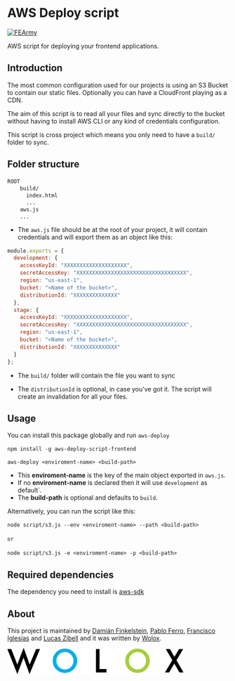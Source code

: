 # AWS Deploy script

[![FEArmy](https://github.com/Wolox/react-chat-widget/raw/master/assets/FEA_open_source_sm.png)](https://github.com/orgs/Wolox/teams/front-end-army/members)

AWS script for deploying your frontend applications.

## Introduction

The most common configuration used for our projects is using an S3 Bucket to contain our static files. Optionally you can have a CloudFront playing as a CDN.

The aim of this script is to read all your files and sync directly to the bucket without having to install AWS CLI or any kind of credentials configuration.


This script is cross project which means you only need to have a `build/` folder to sync.

## Folder structure
```
ROOT
    build/
      index.html
      ...
    aws.js
    ...
```

- The `aws.js` file should be at the root of your project, it will contain credentials and will export them as an object like this:

```js
module.exports = {
  development: {
    accessKeyId: "XXXXXXXXXXXXXXXXXXXX",
    secretAccessKey: "XXXXXXXXXXXXXXXXXXXXXXXXXXXXXXXXXXX",
    region: "us-east-1",
    bucket: "<Name of the bucket>",
    distributionId: "XXXXXXXXXXXXXX"
  },
  stage: {
    accessKeyId: "XXXXXXXXXXXXXXXXXXXX",
    secretAccessKey: "XXXXXXXXXXXXXXXXXXXXXXXXXXXXXXXXXXX",
    region: "us-east-1",
    bucket: "<Name of the bucket>",
    distributionId: "XXXXXXXXXXXXXX"
  }
};
```

- The  `build/` folder will contain the file you want to sync

- The `distributionId` is optional, in case you've got it. The script will create an invalidation for all your files.

## Usage

You can install this package globally and run `aws-deploy`

```
npm install -g aws-deploy-script-frontend
```

```
aws-deploy <enviroment-name> <build-path>
```

* This **enviroment-name** is the key of the main object exported in `aws.js`.
* If no **enviroment-name** is declared then it will use `development` as default`.
* The **build-path** is optional and defaults to `build`.

Alternatively, you can run the script like this:

```
node script/s3.js --env <enviroment-name> --path <build-path>

or

node script/s3.js -e <enviroment-name> -p <build-path>
```

## Required dependencies

The dependency you need to install is [aws-sdk](https://www.npmjs.com/package/aws-sdk)

## About

This project is maintained by [Damián Finkelstein](https://github.com/damfinkel), [Pablo Ferro](https://github.com/pabloferro), [Francisco Iglesias](https://github.com/FrankIglesias) and [Lucas Zibell](https://github.com/LucasZibell) and it was written by [Wolox](http://www.wolox.com.ar).

![Wolox](https://raw.githubusercontent.com/Wolox/press-kit/master/logos/logo_banner.png)
